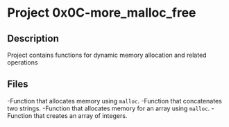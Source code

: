 # Project 0x0C-more_malloc_free

## Description
Project contains functions for 
dynamic memory allocation and related operations

## Files

-Function that allocates memory using `malloc`.
-Function that concatenates two strings.
-Function that allocates memory for an array using `malloc`.
-Function that creates an array of integers.
